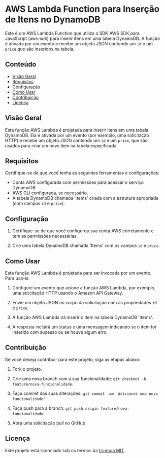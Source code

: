 # AWS Lambda Function para Inserção de Itens no DynamoDB

Este é um AWS Lambda Function que utiliza o SDK AWS SDK para JavaScript (aws-sdk) para inserir itens em uma tabela DynamoDB. A função é ativada por um evento e recebe um objeto JSON contendo um `id` e um `price` que são inseridos na tabela.

## Conteúdo

- [Visão Geral](#visão-geral)
- [Requisitos](#requisitos)
- [Configuração](#configuração)
- [Como Usar](#como-usar)
- [Contribuição](#contribuição)
- [Licença](#licença)

## Visão Geral

Esta função AWS Lambda é projetada para inserir itens em uma tabela DynamoDB. Ela é ativada por um evento (por exemplo, uma solicitação HTTP) e recebe um objeto JSON contendo um `id` e um `price`, que são usados para criar um novo item na tabela especificada.

## Requisitos

Certifique-se de que você tenha as seguintes ferramentas e configurações:

- Conta AWS configurada com permissões para acessar o serviço DynamoDB.
- AWS CLI configurada, se necessário.
- A tabela DynamoDB chamada 'Items' criada com a estrutura apropriada (com campos `id` e `price`).

## Configuração

1. Certifique-se de que você configurou sua conta AWS corretamente e tem as permissões necessárias.

2. Crie uma tabela DynamoDB chamada 'Items' com os campos `id` e `price`.

## Como Usar

Esta função AWS Lambda é projetada para ser invocada por um evento. Para usá-la:

1. Configure um evento que acione a função AWS Lambda, por exemplo, uma solicitação HTTP usando o Amazon API Gateway.

2. Envie um objeto JSON no corpo da solicitação com as propriedades `id` e `price`.

3. A função AWS Lambda irá inserir o item na tabela DynamoDB 'Items'.

4. A resposta incluirá um status e uma mensagem indicando se o item foi inserido com sucesso ou se houve algum erro.

## Contribuição

Se você deseja contribuir para este projeto, siga as etapas abaixo:

1. Fork o projeto.

2. Crie uma nova branch com a sua funcionalidade: `git checkout -b feature/nova-funcionalidade`.

3. Faça commit das suas alterações: `git commit -am 'Adicionei uma nova funcionalidade'`.

4. Faça push para a branch: `git push origin feature/nova-funcionalidade`.

5. Abra uma solicitação pull no GitHub.

## Licença

Este projeto está licenciado sob os termos da [Licença MIT](LICENSE).
